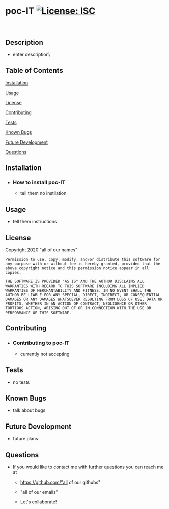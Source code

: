 # poc-IT [![License: ISC](https://img.shields.io/badge/License-ISC-blue.svg)](https://opensource.org/licenses/ISC)
    
### 

<br>

## Description

  * enter description\

## Table of Contents

[Installation](#installation)

[Usage](#usage)

[License](#license)

[Contributing](#contributing)

[Tests](#tests)

[Known Bugs](#known-bugs)

[Future Development](#future-development)

[Questions](#questions)

## Installation

  * ### How to install poc-IT

    * tell them no instllation

## Usage

  * tell them instructions

## License

Copyright 2020 "all of our names"

    Permission to use, copy, modify, and/or distribute this software for any purpose with or without fee is hereby granted, provided that the above copyright notice and this permission notice appear in all copies.

    THE SOFTWARE IS PROVIDED "AS IS" AND THE AUTHOR DISCLAIMS ALL WARRANTIES WITH REGARD TO THIS SOFTWARE INCLUDING ALL IMPLIED WARRANTIES OF MERCHANTABILITY AND FITNESS. IN NO EVENT SHALL THE AUTHOR BE LIABLE FOR ANY SPECIAL, DIRECT, INDIRECT, OR CONSEQUENTIAL DAMAGES OR ANY DAMAGES WHATSOEVER RESULTING FROM LOSS OF USE, DATA OR PROFITS, WHETHER IN AN ACTION OF CONTRACT, NEGLIGENCE OR OTHER TORTIOUS ACTION, ARISING OUT OF OR IN CONNECTION WITH THE USE OR PERFORMANCE OF THIS SOFTWARE.

## Contributing

  * ### Contributing to poc-IT

    * currently not accepting

## Tests

  * no tests

## Known Bugs

  * talk about bugs

## Future Development

  * future plans

## Questions

  * If you would like to contact me with further questions you can reach me at 

    * https://github.com/"all of our githubs"

    * "all of our emails"

    * Let's collaborate!